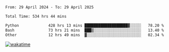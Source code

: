 <!--START_SECTION:waka-->

```txt
From: 29 April 2024 - To: 29 April 2025

Total Time: 534 hrs 44 mins

Python             428 hrs 13 mins ███████████████████▓░░░░░   78.20 %
Bash               73 hrs 21 mins  ███▒░░░░░░░░░░░░░░░░░░░░░   13.40 %
Other              12 hrs 49 mins  ▓░░░░░░░░░░░░░░░░░░░░░░░░   02.34 %
```

<!--END_SECTION:waka-->
[![wakatime](https://wakatime.com/badge/user/5f89a63a-5294-4958-ad30-2b3455e63f2a.svg)](https://wakatime.com/@5f89a63a-5294-4958-ad30-2b3455e63f2a)
